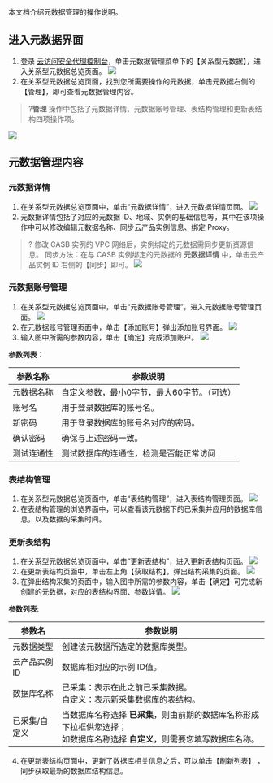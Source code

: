 本文档介绍元数据管理的操作说明。
## 进入元数据界面
1. 登录 [云访问安全代理控制台](https://console.cloud.tencent.com/casb)，单击元数据管理菜单下的【关系型元数据】，进入关系型元数据总览页面。
![](https://main.qcloudimg.com/raw/35abfec3265505b16c6a242e4ab6bf48.png)
2. 在关系型元数据总览页面，找到您所需要操作的元数据，单击元数据右侧的【管理】，即可查看元数据管理内容。
> ?**管理** 操作中包括了元数据详情、元数据账号管理、表结构管理和更新表结构四项操作项。
> 
![](https://main.qcloudimg.com/raw/637c9ceb4a107049531b8e6ad2791ee0.png)

## 元数据管理内容
### 元数据详情
1. 在关系型元数据总览页面中，单击“元数据详情”，进入元数据详情页面。
![](https://main.qcloudimg.com/raw/fc2d57ea303948ddcdbb6f5fa7300f84.jpg)
2. 元数据详情包括了对应的元数据 ID、地域、实例的基础信息等，其中在该项操作中可以修改编辑元数据名称、同步云产品实例信息、绑定 Proxy。
>? 修改 CASB 实例的 VPC 网络后，实例绑定的元数据需同步更新资源信息。
>同步方法：在与 CASB 实例绑定的元数据的 **元数据详情** 中，单击云产品实例 ID 右侧的【同步】即可。
>![](https://main.qcloudimg.com/raw/605160b686b16668e2cd5694d2b3d421.png)

### 元数据账号管理
1. 在关系型元数据总览页面中，单击“元数据账号管理”，进入元数据账号管理页面。
![](https://main.qcloudimg.com/raw/fa5a762a52b7eba61d1c6be9f8858ea6.jpg)
2. 在元数据账号管理页面中，单击【添加账号】弹出添加账号界面。
![](https://main.qcloudimg.com/raw/22a8ebb0275682f594d9eadcad77a96c.jpg)
3. 输入图中所需的参数内容，单击【确定】完成添加账户。
![](https://main.qcloudimg.com/raw/8fc63621f4d154c98c408bc1b7cdd581.jpg)

**参数列表：**

| 参数名称   | 参数说明                               |
| ---------- | -------------------------------------- |
| 元数据名称 | 自定义参数，最小0字节，最大60字节。（可选）              |
| 账号名     | 用于登录数据库的账号名。               |
| 新密码     | 用于登录数据库的账号名对应的密码。     |
| 确认密码   | 确保与上述密码一致。                   |
| 测试连通性 | 测试数据库的连通性，检测是否能正常访问 |

### 表结构管理
1. 在关系型元数据总览页面中，单击“表结构管理”，进入表结构管理页面。
![](https://main.qcloudimg.com/raw/e365dd00646b4c03d113889fd5f71993.jpg)
2. 在表结构管理的浏览界面中，可以查看该元数据下的已采集并应用的数据库信息，以及数据的采集时间。

[](id:GXBJG)
### 更新表结构
1. 在关系型元数据总览页面中，单击“更新表结构”，进入更新表结构页面。
![](https://main.qcloudimg.com/raw/aa8e9407e57a13d26a983359c8ea9593.jpg)
2. 在更新表结构页面中，单击左上角【获取结构】，弹出结构采集的页面。
![](https://main.qcloudimg.com/raw/22e0645acca7efb292cc436a541a3906.jpg)
3. 在弹出结构采集的页面中，输入图中所需的参数内容，单击【确定】可完成新创建的元数据，对应的表结构界面、参数详情。
![](https://main.qcloudimg.com/raw/1f728f71e66d7d14c23a1175041d7860.jpg)

**参数列表**:

| 参数名        | 参数说明                                                     |
| ------------- | ------------------------------------------------------------ |
| 元数据类型    | 创建该元数据所选定的数据库类型。                             |
| 云产品实例 ID  | 数据库相对应的示例 ID值。                                     |
| 数据库名称    | 已采集：表示在此之前已采集数据。<br>自定义：表示新采集数据库的表结构。 |
| 已采集/自定义 | 当数据库名称选择 **已采集**，则由前期的数据库名称形成下拉框供您选择；<br>如数据库名称选择 **自定义**，则需要您填写数据库名称。 |

4. 在更新表结构页面中，更新了数据库相关信息之后，可以单击【刷新列表】 ，同步获取最新的数据库结构信息。
